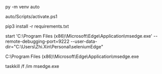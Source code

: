 py -m venv auto

auto/Scripts/activate.ps1

pip3 install -r requirements.txt

start 'C:\Program Files (x86)\Microsoft\Edge\Application\msedge.exe' --remote-debugging-port=9222 --user-data-dir="C:\Users\Zhi.Xin\Personal\seleniumEdge"

C:\Program Files (x86)\Microsoft\Edge\Application\msedge.exe

taskkill /f /im msedge.exe